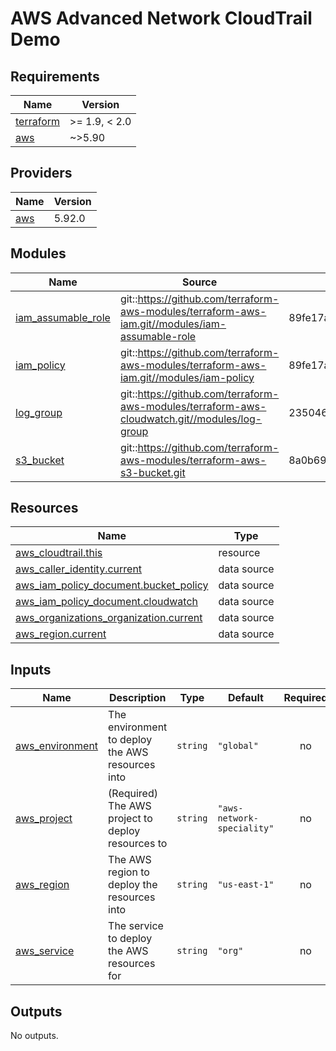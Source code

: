 # AWS Advanced Network CloudTrail Demo

<!-- BEGIN_TF_DOCS -->
## Requirements

| Name | Version |
|------|---------|
| <a name="requirement_terraform"></a> [terraform](#requirement\_terraform) | >= 1.9, < 2.0 |
| <a name="requirement_aws"></a> [aws](#requirement\_aws) | ~>5.90 |

## Providers

| Name | Version |
|------|---------|
| <a name="provider_aws"></a> [aws](#provider\_aws) | 5.92.0 |

## Modules

| Name | Source | Version |
|------|--------|---------|
| <a name="module_iam_assumable_role"></a> [iam\_assumable\_role](#module\_iam\_assumable\_role) | git::https://github.com/terraform-aws-modules/terraform-aws-iam.git//modules/iam-assumable-role | 89fe17a6549728f1dc7e7a8f7b707486dfb45d89 |
| <a name="module_iam_policy"></a> [iam\_policy](#module\_iam\_policy) | git::https://github.com/terraform-aws-modules/terraform-aws-iam.git//modules/iam-policy | 89fe17a6549728f1dc7e7a8f7b707486dfb45d89 |
| <a name="module_log_group"></a> [log\_group](#module\_log\_group) | git::https://github.com/terraform-aws-modules/terraform-aws-cloudwatch.git//modules/log-group | 235046ca1ff83ada5f9265583ed96c8b675b0468 |
| <a name="module_s3_bucket"></a> [s3\_bucket](#module\_s3\_bucket) | git::https://github.com/terraform-aws-modules/terraform-aws-s3-bucket.git | 8a0b697adfbc673e6135c70246cff7f8052ad95a |

## Resources

| Name | Type |
|------|------|
| [aws_cloudtrail.this](https://registry.terraform.io/providers/hashicorp/aws/latest/docs/resources/cloudtrail) | resource |
| [aws_caller_identity.current](https://registry.terraform.io/providers/hashicorp/aws/latest/docs/data-sources/caller_identity) | data source |
| [aws_iam_policy_document.bucket_policy](https://registry.terraform.io/providers/hashicorp/aws/latest/docs/data-sources/iam_policy_document) | data source |
| [aws_iam_policy_document.cloudwatch](https://registry.terraform.io/providers/hashicorp/aws/latest/docs/data-sources/iam_policy_document) | data source |
| [aws_organizations_organization.current](https://registry.terraform.io/providers/hashicorp/aws/latest/docs/data-sources/organizations_organization) | data source |
| [aws_region.current](https://registry.terraform.io/providers/hashicorp/aws/latest/docs/data-sources/region) | data source |

## Inputs

| Name | Description | Type | Default | Required |
|------|-------------|------|---------|:--------:|
| <a name="input_aws_environment"></a> [aws\_environment](#input\_aws\_environment) | The environment to deploy the AWS resources into | `string` | `"global"` | no |
| <a name="input_aws_project"></a> [aws\_project](#input\_aws\_project) | (Required) The AWS project to deploy resources to | `string` | `"aws-network-speciality"` | no |
| <a name="input_aws_region"></a> [aws\_region](#input\_aws\_region) | The AWS region to deploy the resources into | `string` | `"us-east-1"` | no |
| <a name="input_aws_service"></a> [aws\_service](#input\_aws\_service) | The service to deploy the AWS resources for | `string` | `"org"` | no |

## Outputs

No outputs.
<!-- END_TF_DOCS -->
